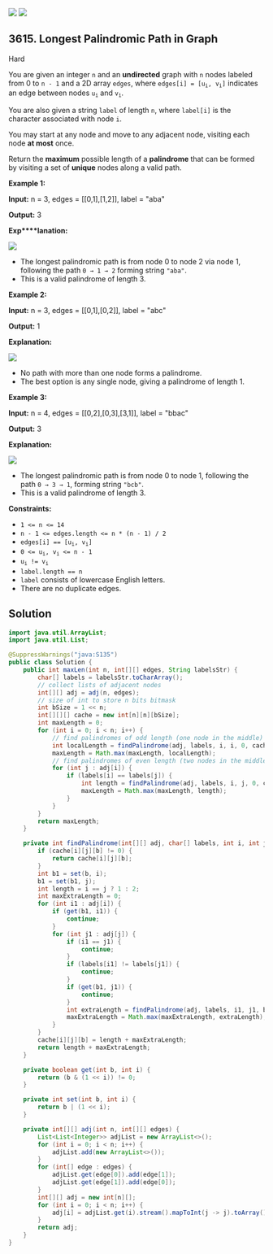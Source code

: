 [![](https://img.shields.io/github/stars/javadev/LeetCode-in-Java?label=Stars&style=flat-square)](https://github.com/javadev/LeetCode-in-Java)
[![](https://img.shields.io/github/forks/javadev/LeetCode-in-Java?label=Fork%20me%20on%20GitHub%20&style=flat-square)](https://github.com/javadev/LeetCode-in-Java/fork)

## 3615\. Longest Palindromic Path in Graph

Hard

You are given an integer `n` and an **undirected** graph with `n` nodes labeled from 0 to `n - 1` and a 2D array `edges`, where <code>edges[i] = [u<sub>i</sub>, v<sub>i</sub>]</code> indicates an edge between nodes <code>u<sub>i</sub></code> and <code>v<sub>i</sub></code>.

You are also given a string `label` of length `n`, where `label[i]` is the character associated with node `i`.

You may start at any node and move to any adjacent node, visiting each node **at most** once.

Return the **maximum** possible length of a **palindrome** that can be formed by visiting a set of **unique** nodes along a valid path.

**Example 1:**

**Input:** n = 3, edges = \[\[0,1],[1,2]], label = "aba"

**Output:** 3

**Exp****lanation:**

![](https://assets.leetcode.com/uploads/2025/06/13/screenshot-2025-06-13-at-230714.png)

*   The longest palindromic path is from node 0 to node 2 via node 1, following the path `0 → 1 → 2` forming string `"aba"`.
*   This is a valid palindrome of length 3.

**Example 2:**

**Input:** n = 3, edges = \[\[0,1],[0,2]], label = "abc"

**Output:** 1

**Explanation:**

![](https://assets.leetcode.com/uploads/2025/06/13/screenshot-2025-06-13-at-230017.png)

*   No path with more than one node forms a palindrome.
*   The best option is any single node, giving a palindrome of length 1.

**Example 3:**

**Input:** n = 4, edges = \[\[0,2],[0,3],[3,1]], label = "bbac"

**Output:** 3

**Explanation:**

![](https://assets.leetcode.com/uploads/2025/06/13/screenshot-2025-06-13-at-230508.png)

*   The longest palindromic path is from node 0 to node 1, following the path `0 → 3 → 1`, forming string `"bcb"`.
*   This is a valid palindrome of length 3.

**Constraints:**

*   `1 <= n <= 14`
*   `n - 1 <= edges.length <= n * (n - 1) / 2`
*   <code>edges[i] == [u<sub>i</sub>, v<sub>i</sub>]</code>
*   <code>0 <= u<sub>i</sub>, v<sub>i</sub> <= n - 1</code>
*   <code>u<sub>i</sub> != v<sub>i</sub></code>
*   `label.length == n`
*   `label` consists of lowercase English letters.
*   There are no duplicate edges.

## Solution

```java
import java.util.ArrayList;
import java.util.List;

@SuppressWarnings("java:S135")
public class Solution {
    public int maxLen(int n, int[][] edges, String labelsStr) {
        char[] labels = labelsStr.toCharArray();
        // collect lists of adjacent nodes
        int[][] adj = adj(n, edges);
        // size of int to store n bits bitmask
        int bSize = 1 << n;
        int[][][] cache = new int[n][n][bSize];
        int maxLength = 0;
        for (int i = 0; i < n; i++) {
            // find palindromes of odd length (one node in the middle)
            int localLength = findPalindrome(adj, labels, i, i, 0, cache);
            maxLength = Math.max(maxLength, localLength);
            // find palindromes of even length (two nodes in the middle)
            for (int j : adj[i]) {
                if (labels[i] == labels[j]) {
                    int length = findPalindrome(adj, labels, i, j, 0, cache);
                    maxLength = Math.max(maxLength, length);
                }
            }
        }
        return maxLength;
    }

    private int findPalindrome(int[][] adj, char[] labels, int i, int j, int b, int[][][] cache) {
        if (cache[i][j][b] != 0) {
            return cache[i][j][b];
        }
        int b1 = set(b, i);
        b1 = set(b1, j);
        int length = i == j ? 1 : 2;
        int maxExtraLength = 0;
        for (int i1 : adj[i]) {
            if (get(b1, i1)) {
                continue;
            }
            for (int j1 : adj[j]) {
                if (i1 == j1) {
                    continue;
                }
                if (labels[i1] != labels[j1]) {
                    continue;
                }
                if (get(b1, j1)) {
                    continue;
                }
                int extraLength = findPalindrome(adj, labels, i1, j1, b1, cache);
                maxExtraLength = Math.max(maxExtraLength, extraLength);
            }
        }
        cache[i][j][b] = length + maxExtraLength;
        return length + maxExtraLength;
    }

    private boolean get(int b, int i) {
        return (b & (1 << i)) != 0;
    }

    private int set(int b, int i) {
        return b | (1 << i);
    }

    private int[][] adj(int n, int[][] edges) {
        List<List<Integer>> adjList = new ArrayList<>();
        for (int i = 0; i < n; i++) {
            adjList.add(new ArrayList<>());
        }
        for (int[] edge : edges) {
            adjList.get(edge[0]).add(edge[1]);
            adjList.get(edge[1]).add(edge[0]);
        }
        int[][] adj = new int[n][];
        for (int i = 0; i < n; i++) {
            adj[i] = adjList.get(i).stream().mapToInt(j -> j).toArray();
        }
        return adj;
    }
}
```